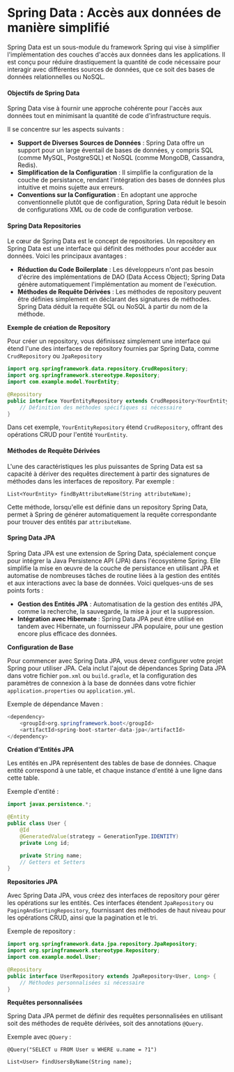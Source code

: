 # Spring Data : Accès aux données de manière simplifié

Spring Data est un sous-module du framework Spring qui vise à simplifier l'implémentation des couches d'accès aux données dans les applications. Il est conçu pour réduire drastiquement la quantité de code nécessaire pour interagir avec différentes sources de données, que ce soit des bases de données relationnelles ou NoSQL.

#### Objectifs de Spring Data

Spring Data vise à fournir une approche cohérente pour l'accès aux données tout en minimisant la quantité de code d'infrastructure requis.&#x20;

Il se concentre sur les aspects suivants :

* **Support de Diverses Sources de Données** : Spring Data offre un support pour un large éventail de bases de données, y compris SQL (comme MySQL, PostgreSQL) et NoSQL (comme MongoDB, Cassandra, Redis).
* **Simplification de la Configuration** : Il simplifie la configuration de la couche de persistance, rendant l'intégration des bases de données plus intuitive et moins sujette aux erreurs.
* **Conventions sur la Configuration** : En adoptant une approche conventionnelle plutôt que de configuration, Spring Data réduit le besoin de configurations XML ou de code de configuration verbose.

#### Spring Data Repositories

Le cœur de Spring Data est le concept de repositories. Un repository en Spring Data est une interface qui définit des méthodes pour accéder aux données. Voici les principaux avantages :

* **Réduction du Code Boilerplate** : Les développeurs n'ont pas besoin d'écrire des implémentations de DAO (Data Access Object); Spring Data génère automatiquement l'implémentation au moment de l'exécution.
* **Méthodes de Requête Dérivées** : Les méthodes de repository peuvent être définies simplement en déclarant des signatures de méthodes. Spring Data déduit la requête SQL ou NoSQL à partir du nom de la méthode.

**Exemple de création de Repository**&#x20;

Pour créer un repository, vous définissez simplement une interface qui étend l'une des interfaces de repository fournies par Spring Data, comme `CrudRepository` ou `JpaRepository`

```java
import org.springframework.data.repository.CrudRepository;
import org.springframework.stereotype.Repository;
import com.example.model.YourEntity;

@Repository
public interface YourEntityRepository extends CrudRepository<YourEntity, Long> {
    // Définition des méthodes spécifiques si nécessaire
}
```

Dans cet exemple, `YourEntityRepository` étend `CrudRepository`, offrant des opérations CRUD pour l'entité `YourEntity`.

#### Méthodes de Requête Dérivées

L'une des caractéristiques les plus puissantes de Spring Data est sa capacité à dériver des requêtes directement à partir des signatures de méthodes dans les interfaces de repository. Par exemple :

```
List<YourEntity> findByAttributeName(String attributeName);
```

Cette méthode, lorsqu'elle est définie dans un repository Spring Data, permet à Spring de générer automatiquement la requête correspondante pour trouver des entités par `attributeName`.



#### Spring Data JPA

Spring Data JPA est une extension de Spring Data, spécialement conçue pour intégrer la Java Persistence API (JPA) dans l'écosystème Spring. Elle simplifie la mise en œuvre de la couche de persistance en utilisant JPA et automatise de nombreuses tâches de routine liées à la gestion des entités et aux interactions avec la base de données. Voici quelques-uns de ses points forts :

* **Gestion des Entités JPA** : Automatisation de la gestion des entités JPA, comme la recherche, la sauvegarde, la mise à jour et la suppression.
* **Intégration avec Hibernate** : Spring Data JPA peut être utilisé en tandem avec Hibernate, un fournisseur JPA populaire, pour une gestion encore plus efficace des données.

**Configuration de Base**

Pour commencer avec Spring Data JPA, vous devez configurer votre projet Spring pour utiliser JPA. Cela inclut l'ajout de dépendances Spring Data JPA dans votre fichier `pom.xml` ou `build.gradle`, et la configuration des paramètres de connexion à la base de données dans votre fichier `application.properties` ou `application.yml`.

Exemple de dépendance Maven :&#x20;

```java
<dependency>
    <groupId>org.springframework.boot</groupId>
    <artifactId>spring-boot-starter-data-jpa</artifactId>
</dependency>
```

**Création d'Entités JPA**

Les entités en JPA représentent des tables de base de données. Chaque entité correspond à une table, et chaque instance d'entité à une ligne dans cette table.

Exemple d'entité :

```java
import javax.persistence.*;

@Entity
public class User {
    @Id
    @GeneratedValue(strategy = GenerationType.IDENTITY)
    private Long id;

    private String name;
    // Getters et Setters
}
```

**Repositories JPA**

Avec Spring Data JPA, vous créez des interfaces de repository pour gérer les opérations sur les entités. Ces interfaces étendent `JpaRepository` ou `PagingAndSortingRepository`, fournissant des méthodes de haut niveau pour les opérations CRUD, ainsi que la pagination et le tri.

Exemple de repository :

```java
import org.springframework.data.jpa.repository.JpaRepository;
import org.springframework.stereotype.Repository;
import com.example.model.User;

@Repository
public interface UserRepository extends JpaRepository<User, Long> {
    // Méthodes personnalisées si nécessaire
}
```

**Requêtes personnalisées**

Spring Data JPA permet de définir des requêtes personnalisées en utilisant soit des méthodes de requête dérivées, soit des annotations `@Query`.

Exemple avec `@Query` :     &#x20;

`@Query("SELECT u FROM User u WHERE u.name = ?1")`

`List<User> findUsersByName(String name);`
